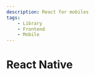 ```yaml
---
description: React for mobiles
tags:
    - Library
    - Frontend
    - Mobile
---
```


# React Native
